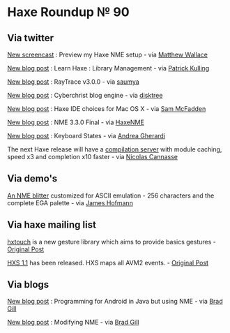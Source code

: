 [_template]: ../templates/roundup.html
# Haxe Roundup № 90

## Via twitter

[New screencast][link 1] : Preview my Haxe NME setup - via [Matthew Wallace][link 2]

[New blog post][link 3] : Learn Haxe : Library Management - via [Patrick Kulling][link 4]

[New blog post][link 5] : RayTrace v3.0.0 - via [saumya][link 6]

[New blog post][link 7] : Cyberchrist blog engine - via [disktree][link 8]

[New blog post][link 9] : Haxe IDE choices for Mac OS X - via [Sam McFadden][link 10]

[New blog post][link 11] : NME 3.3.0 Final - via [HaxeNME][link 12]

[New blog post][link 13] : Keyboard States - via [Andrea Gherardi][link 14]

The next Haxe release will have a [compilation server][link 15] with module caching, speed x3 and completion x10 faster - via [Nicolas Cannasse][link 16]

## Via demo's

[An NME blitter][link 17] customized for ASCII emulation - 256 characters and the complete EGA palette - via [James Hofmann][link 18]

## Via haxe mailing list

[hxtouch][link 19] is a new gesture library which aims to provide basics gestures - [Original Post][link 20]

[HXS 1.1][link 21] has been released. HXS maps all AVM2 events. - [Original Post][link 22]

## Via blogs

[New blog post][link 23] : Programming for Android in Java but using NME - via [Brad Gill][link 24]

[New blog post][link 25] : Modifying NME - via [Brad Gill][link 26]

[link 1]: http://mattwallace.me/preview-my-haxe-nme-setup "New screencast"
[link 2]: https://www.twitter.com/#!/matthewswallace "Matthew Wallace"
[link 3]: http://blog.patrickkulling.de/blog/2012/03/21/learn-haxe-library-management/ "New blog post"
[link 4]: https://www.twitter.com/#!/Patrick_Kulling "Patrick Kulling"
[link 5]: http://www.saumyaray.com/saumya/archives/1039 "New blog post"
[link 6]: https://www.twitter.com/#!/saumya "saumya"
[link 7]: http://blog.disktree.net/2012/03/22/cyberchrist-blog-engine.html "New blog post"
[link 8]: https://www.twitter.com/#!/disktree "disktree"
[link 9]: http://sambrick.wordpress.com/2012/03/23/haxe-ide-choices-for-mac/ "New blog post"
[link 10]: https://www.twitter.com/#!/SamBrick "Sam McFadden"
[link 11]: http://www.haxenme.org/blog/?p=93 "New blog post"
[link 12]: https://www.twitter.com/#!/haxenme "HaxeNME"
[link 13]: http://www.willhawthorne.com/tutorials/haxe/haxeKeyboard.php "New blog post"
[link 14]: https://www.twitter.com/#!/igghera "Andrea Gherardi"
[link 15]: http://haxe.org/manual/completion#compilation-cache-server "compilation server"
[link 16]: https://www.twitter.com/#!/ncannasse "Nicolas Cannasse"
[link 17]: http://dl.dropbox.com/u/254701/triadascii.swf "An NME blitter"
[link 18]: https://www.twitter.com/#!/Triplefox "James Hofmann"
[link 19]: http://code.google.com/p/hxtouch/ "hxtouch"
[link 20]: https://groups.google.com/forum/?fromgroups#!topic/haxelang/3fdu_Yhfbdg "Original Post"
[link 21]: http://lib.haxe.org/p/hxs "HXS 1.1"
[link 22]: https://groups.google.com/d/msg/haxelang/V4E-H_E4dnU/wzfrMArQv9cJ "Original Post"
[link 23]: http://www.gigglingcorpse.com/2012/03/22/programming-for-android-in-java-but-using-nme/ "New blog post"
[link 24]: http://www.twitter.com/gigglingcorpse "Brad Gill"
[link 25]: http://www.gigglingcorpse.com/2012/03/21/modifying-nme/ "New blog post"
[link 26]: http://www.twitter.com/gigglingcorpse "Brad Gill"

